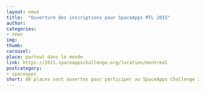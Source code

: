 ```yaml
---
layout: news
title:  "Ouverture des inscriptions pour SpaceApps MTL 2015"
author: 
categories:
- news
img: 
thumb: 
carousel:
place: partout dans le monde 
link: https://2015.spaceappschallenge.org/location/montreal
postcategory:
- spaceapps
short: 80 places sont ouvertes pour participer au SpaceApps Challenge 2015 au Planetarium Rio Tinto Alcan les 10, 11 et 12 avril prochains. Premiers arrivés, premiers servis !
---
```

